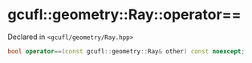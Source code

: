 # gcufl::geometry::Ray::operator==
Declared in `<gcufl/geometry/Ray.hpp>`
```cpp
bool operator==(const gcufl::geometry::Ray& other) const noexcept;
```
